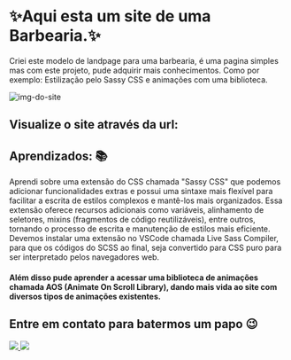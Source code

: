# ✨Aqui esta um site de uma Barbearia.✨
Criei este modelo de landpage para uma barbearia, é uma pagina simples mas com este projeto, pude adquirir mais conhecimentos. Como por exemplo: Estilização pelo Sassy CSS e animações com uma biblioteca. 

![img-do-site](https://github.com/americorodrigues25/Barber-shop/assets/152452192/cd6548f8-26e7-4cd4-a539-14231191085e)

## Visualize o site através da url: 

## Aprendizados: 📚
Aprendi sobre uma extensão do CSS chamada "Sassy CSS" que podemos adicionar funcionalidades extras e possui uma sintaxe mais flexível para facilitar a escrita de estilos complexos e mantê-los mais organizados. Essa extensão oferece recursos adicionais como variáveis, alinhamento de seletores, mixins (fragmentos de código reutilizáveis), entre outros, tornando o processo de escrita e manutenção de estilos mais eficiente. Devemos instalar uma extensão no VSCode chamada Live Sass Compiler, para que os códigos do SCSS ao final, seja convertido para CSS puro para ser interpretado pelos navegadores web.
#### Além disso pude aprender a acessar uma biblioteca de animações chamada AOS (Animate On Scroll Library), dando mais vida ao site com diversos tipos de animações existentes.

## Entre em contato para batermos um papo 😉
<div>
  <a href="https://wa.me/+5511964166962?" target="_blank"><img src="https://img.shields.io/badge/WhatsApp-25D366?style=for-the-badge&logo=whatsapp&logoColor=white"</a>
    <a href="https://www.instagram.com/_americorodrigues target="_blank"><img src="https://img.shields.io/badge/Instagram-E4405F?style=for-the-badge&logo=instagram&logoColor=white"</a>
</div>






